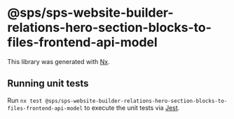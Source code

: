 # @sps/sps-website-builder-relations-hero-section-blocks-to-files-frontend-api-model

This library was generated with [Nx](https://nx.dev).

## Running unit tests

Run `nx test @sps/sps-website-builder-relations-hero-section-blocks-to-files-frontend-api-model` to execute the unit tests via [Jest](https://jestjs.io).
